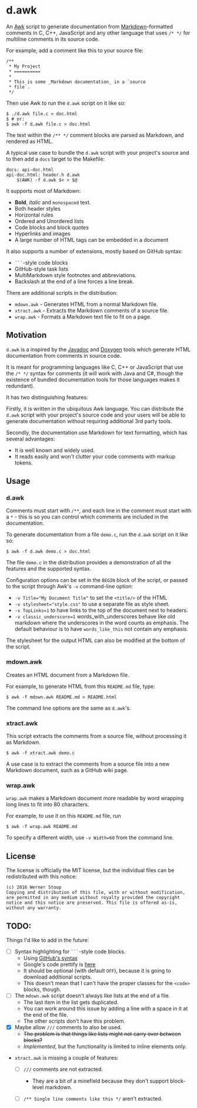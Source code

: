 d.awk
=====

An [Awk][] script to generate documentation from [Markdown][]-formatted
comments in C, C++, JavaScript and any other language that uses `/* */` for
multiline comments in its source code.

For example, add a comment like this to your source file:

    /**
     * My Project
     * ==========
     *
     * This is some _Markdown documentation_ in a `source
     * file`.
     */

Then use Awk to run the `d.awk` script on it like so:

    $ ./d.awk file.c > doc.html
	$ # or:
    $ awk -f d.awk file.c > doc.html

The text within the `/** */` comment blocks are parsed as Markdown, and
rendered as HTML.

A typical use case to bundle the `d.awk` script with your project's source and
to then add a `docs` target to the Makefile:

    docs: api-doc.html
    api-doc.html: header.h d.awk
        $(AWK) -f d.awk $< > $@

It supports most of Markdown:
* **Bold**, _italic_ and `monospaced` text.
* Both header styles
* Horizontal rules
* Ordered and Unordered lists
* Code blocks and block quotes
* Hyperlinks and images
* A large number of HTML tags can be embedded in a document

It also supports a number of extensions, mostly based on GitHub syntax:
* ```` ``` ````-style code blocks
* GitHub-style task lists
* MultiMarkdown style footnotes and abbreviations.
* Backslash at the end of a line forces a line break.

There are additional scripts in the distribution:

 * `mdown.awk` - Generates HTML from a normal Markdown file.
 * `xtract.awk` - Extracts the Markdown comments of a source file.
 * `wrap.awk` - Formats a Markdown text file to fit on a page.

[Awk]: https://en.wikipedia.org/wiki/AWK
[Markdown]: https://en.wikipedia.org/wiki/Markdown

## Motivation

`d.awk` is a inspired by the [Javadoc][] and [Doxygen][] tools which generate
HTML documentation from comments in source code.

It is meant for programming languages like C, C++ or JavaScript that use the
`/* */` syntax for comments (it will work with Java and C#, though the
existence of bundled documentation tools for those languages makes it
redundant).

It has two distinguishing features:

Firstly, it is written in the ubiquitous Awk language. You can distribute the
`d.awk` script with your project's source code and your users will be able to
generate documentation without requiring additional 3rd party tools.

Secondly, the documentation use Markdown for text formatting, which has several
advantages:

 * It is well known and widely used.
 * It reads easily and won't clutter your code comments with markup tokens.

[Javadoc]: https://en.wikipedia.org/wiki/Javadoc
[Doxygen]: http://www.stack.nl/~dimitri/doxygen/

## Usage

### d.awk

Comments must start with `/**`, and each line in the comment must start with a
`*` - this is so you can control which comments are included in the
documentation.

To generate documentation from a file `demo.c`, run the `d.awk` script on it
like so:

    $ awk -f d.awk demo.c > doc.html

The file `demo.c` in the distribution provides a demonstration of all the
features and the supported syntax.

Configuration options can be set in the `BEGIN` block of the script, or passed
to the script through Awk's `-v` command-line option:
- `-v Title="My Document Title"` to set the `<title/>` of the HTML
- `-v stylesheet="style.css"` to use a separate file as style sheet.
- `-v TopLinks=1` to have links to the top of the document next to headers.
- `-v classic_underscore=1` words_with_underscores behave like old markdown
  where the underscores in the word counts as emphasis. The default behaviour
  is to have `words_like_this` not contain any emphasis.

The stylesheet for the output HTML can also be modified at the bottom of the
script.

### mdown.awk

Creates an HTML document from a Markdown file.

For example, to generate HTML from this `README.md` file, type:

    $ awk -f mdown.awk README.md > README.html

The command line options are the same as `d.awk`'s.

### xtract.awk

This script extracts the comments from a source file, without processing it as
Markdown.

    $ awk -f xtract.awk demo.c

A use case is to extract the comments from a source file into a new Markdown
document, such as a GitHub wiki page.

### wrap.awk

`wrap.awk` makes a Markdown document more readable by word wrapping long lines
to fit into 80 characters.

For example, to use it on this `README.md` file, run

    $ awk -f wrap.awk README.md

To specify a different width, use `-v Width=60` from the command line.

## License

The license is officially the MIT license, but the individual files can be
redistributed with this notice:

    (c) 2016 Werner Stoop
    Copying and distribution of this file, with or without modification,
    are permitted in any medium without royalty provided the copyright
    notice and this notice are preserved. This file is offered as-is,
    without any warranty.

## TODO:

Things I'd like to add in the future:

- [ ] Syntax highlighting for ```` ``` ````-style code blocks.
  - Using [GitHub's syntax](https://help.github.com/articles/creating-and-highlighting-code-blocks/)
  - Google's code prettify is [here](https://github.com/google/code-prettify)
  - It should be optional (with default `OFF`), because it is going to download additional scripts.
  - This doesn't mean that I can't have the proper classes for the `<code>` blocks, though.
- [ ] The `mdown.awk` script doesn't always like lists at the end of a file.
  - The last item in the list gets duplicated.
  - You can work around this issue by adding a line with a space in it at the end of the file.
  - The other scripts don't have this problem.
- [x] Maybe allow `///` comments to also be used.
  - ~~The problem is that things like lists might not carry over between blocks?~~
  - *Implemented*, but the functionality is limited to inline elements only.
- `xtract.awk` is missing a couple of features:
  - [ ] `///` comments are not extracted.
    - They are a bit of a minefield because they don't support block-level markdown.
  - [ ] `/** Single line comments like this */` aren't extracted.

